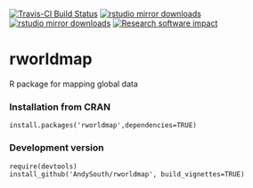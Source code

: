 [![Travis-CI Build Status](https://travis-ci.org/AndySouth/rworldmap.png?branch=master)](https://travis-ci.org/AndySouth/rworldmap)
[![rstudio mirror downloads](http://cranlogs.r-pkg.org/badges/grand-total/rworldmap)](https://github.com/metacran/cranlogs.app)
[![rstudio mirror downloads](http://cranlogs.r-pkg.org/badges/rworldmap)](https://github.com/metacran/cranlogs.app)
[![Research software impact](http://depsy.org/api/package/cran/rworldmap/badge.svg)](http://depsy.org/package/r/rworldmap)

# rworldmap
R package for mapping global data

### Installation from CRAN
    install.packages('rworldmap',dependencies=TRUE) 

### Development version

    require(devtools)    
    install_github('AndySouth/rworldmap', build_vignettes=TRUE) 
